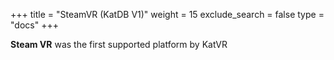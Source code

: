 +++
title = "SteamVR (KatDB V1)"
weight = 15
exclude_search = false
type = "docs"
+++

__Steam VR__ was the first supported platform by KatVR

